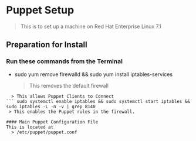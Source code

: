 # Puppet Setup

> This is to set up a machine on Red Hat Enterprise Linux 7.1

## Preparation for Install

### Run these commands from the Terminal
- sudo yum remove firewalld && sudo yum install iptables-services
  > This removes the default firewall
``` -A INPUT -p tcp -m state --state NEW -m tcp --dport 8140 --tcp-flags FIN,SYN,RST,ACK SYN -j ACCEPT
  > This allows Puppet Clients to Connect
``` sudo systemctl enable iptables && sudo systemctl start iptables && sudo iptables -L -n -v | grep 8140
 > This enables the Puppet rules in the firewall.

#### Main Puppet Configuration File
This is located at
  > /etc/puppet/puppet.conf

